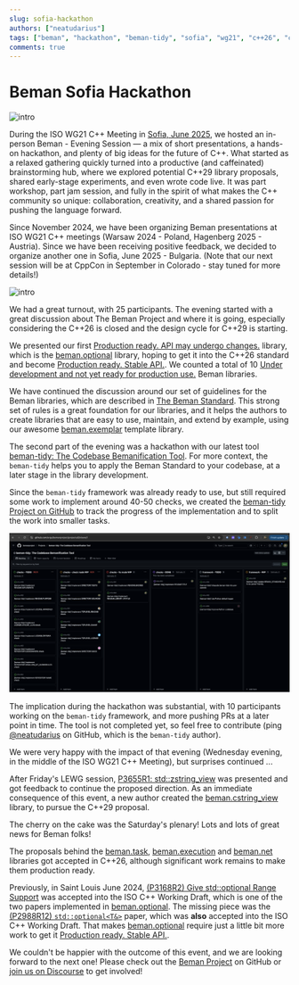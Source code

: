 ```yaml
---
slug: sofia-hackathon
authors: ["neatudarius"]
tags: ["beman", "hackathon", "beman-tidy", "sofia", "wg21", "c++26", "c++29"]
comments: true
---
```


# Beman Sofia Hackathon

![intro](./images/intro-v2.png)


During the ISO WG21 C++ Meeting in [Sofia, June 2025](https://wg21.link/N5004), we hosted an in-person Beman - Evening Session — a mix of short presentations, a hands-on hackathon, and plenty of big ideas for the future of C++. What started as a relaxed gathering quickly turned into a productive (and caffeinated) brainstorming hub, where we explored potential C++29 library proposals, shared early-stage experiments, and even wrote code live. It was part workshop, part jam session, and fully in the spirit of what makes the C++ community so unique: collaboration, creativity, and a shared passion for pushing the language forward.

<!-- truncate -->

Since November 2024, we have been organizing Beman presentations at ISO WG21 C++ meetings (Warsaw 2024 - Poland, Hagenberg 2025 - Austria). Since we have been receiving positive feedback, we decided to organize another one in Sofia, June 2025 - Bulgaria.  (Note that our next session will be at CppCon in September in Colorado - stay tuned for more details!)

![intro](./images/intro-v1.png)

We had a great turnout, with 25 participants. The evening started with a great discussion about The Beman Project and where it is going, especially considering the C++26 is closed and the design cycle  for C++29 is starting.

We presented our first [Production ready. API may undergo changes.](https://github.com/bemanproject/beman/blob/main/docs/beman_library_maturity_model.md#production-ready-api-may-undergo-changes) library, which is the [beman.optional](https://github.com/bemanproject/optional) library, hoping to get it into the C++26 standard and become [Production ready. Stable API.](https://github.com/bemanproject/beman/blob/main/docs/beman_library_maturity_model.md#production-ready-stable-api). We counted a total of 10 [Under development and not yet ready for production use.](https://github.com/bemanproject/beman/blob/main/docs/beman_library_maturity_model.md#production-ready-stable-api) Beman libraries.

We have continued the discussion around our set of guidelines for the Beman libraries, which are described in [The Beman Standard](https://github.com/bemanproject/beman/blob/main/docs/beman_standard.md). This strong set of rules is a great foundation for our libraries, and it helps the authors to create libraries that are easy to use, maintain, and extend by example, using our awesome [beman.exemplar](https://github.com/bemanproject/exemplar) template library.

The second part of the evening was a hackathon with our latest tool [beman-tidy: The Codebase Bemanification Tool](https://github.com/bemanproject/infra/tree/main/tools/beman-tidy). For more context, the `beman-tidy` helps you to apply the Beman Standard to your codebase, at a later stage in the library development.

Since the `beman-tidy` framework was already ready to use, but still required some work to implement around 40-50 checks, we created the [beman-tidy Project on GitHub](https://github.com/orgs/bemanproject/projects/8) to track the progress of the implementation and to split the work into smaller tasks.

![beman tidy board](./images/beman-tidy-board.png)

The implication during the hackathon was substantial, with 10 participants working on the `beman-tidy` framework, and more pushing PRs at a later point in time. The tool is not completed yet, so feel free to contribute (ping [@neatudarius](https://github.com/neatudarius) on GitHub, which is the `beman-tidy` author).

We were very happy with the impact of that evening (Wednesday evening, in the middle of the ISO WG21 C++ Meeting), but surprises continued ...

After Friday's LEWG session,  [P3655R1: std::zstring_view](https://wg21.link/P3655R1) was presented and got feedback to continue the proposed direction. As an immediate consequence of this event, a new author created the [beman.cstring_view](https://github.com/bemanproject/cstring_view) library, to pursue the C++29 proposal.

The cherry on the cake was the Saturday's plenary! Lots and lots of great news for Beman folks!

The proposals behind the [beman.task](https://github.com/bemanproject/task), [beman.execution](https://github.com/bemanproject/execution) and [beman.net](https://github.com/bemanproject/net) libraries got accepted in C++26, although significant work remains to make them production ready.

Previously, in Saint Louis June 2024, [(P3168R2) Give std::optional Range Support](https://wg21.link/P3168R2) was accepted into the ISO C++ Working Draft, which is one of the two papers implemented in [beman.optional](https://github.com/bemanproject/optional). The missing piece was the [(P2988R12) `std::optional<T&>`](https://wg21.link/P2988R12) paper, which was **also** accepted into the ISO C++ Working Draft. That makes [beman.optional](https://github.com/bemanproject/optional) require just a little bit more work to get it [Production ready. Stable API.](https://github.com/bemanproject/beman/blob/main/docs/beman_library_maturity_model.md#production-ready-stable-api).

We couldn't be happier with the outcome of this event, and we are looking forward to the next one! Please check out the [Beman Project](https://github.com/bemanproject) on GitHub or [join us on Discourse](https://discourse.bemanproject.org/latest) to get involved!
